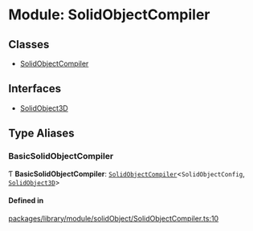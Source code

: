 # Module: SolidObjectCompiler

## Classes

- [SolidObjectCompiler](../classes/SolidObjectCompiler.SolidObjectCompiler.md)

## Interfaces

- [SolidObject3D](../interfaces/SolidObjectCompiler.SolidObject3D.md)

## Type Aliases

### BasicSolidObjectCompiler

Ƭ **BasicSolidObjectCompiler**: [`SolidObjectCompiler`](../classes/SolidObjectCompiler.SolidObjectCompiler.md)<`SolidObjectConfig`, [`SolidObject3D`](../interfaces/SolidObjectCompiler.SolidObject3D.md)\>

#### Defined in

[packages/library/module/solidObject/SolidObjectCompiler.ts:10](https://github.com/Shiotsukikaedesari/vis-three/blob/6da33b55/packages/library/module/solidObject/SolidObjectCompiler.ts#L10)
